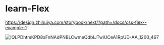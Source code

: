 # learn-Flex



https://design.zhihuiya.com/storybook/next/?path=/docs/css-flex--example-1

![lQLPDhtmKPD8xFnNAdPNBLCwmeQdbIJTwlUCeA1RpUD-AA_1200_467](https://user-images.githubusercontent.com/102239998/167246579-1d098fed-1b59-4a06-8a6b-3b9e73dc9e6b.png)
